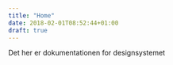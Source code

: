```yaml
---
title: "Home"
date: 2018-02-01T08:52:44+01:00
draft: true
---
```

Det her er dokumentationen for designsystemet
